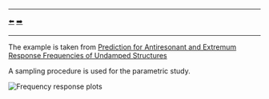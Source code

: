 ***
[⬅️](../002/README.md "Previous example")
[➡️](../004/README.md "Next example")
***

The example is taken from [Prediction for Antiresonant and Extremum Response Frequencies of Undamped Structures](https://doi.org/10.2514/1.J063011)

A sampling procedure is used for the parametric study.

![Frequency response plots](FRF.png)
